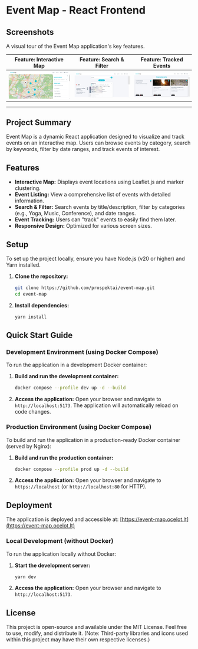 # Event Map - React Frontend

## Screenshots

A visual tour of the Event Map application's key features.

| Feature: Interactive Map | Feature: Search & Filter | Feature: Tracked Events |
| :----------------------: | :----------------------: | :---------------------: |
| ![Interactive Map](images/map.png) | ![Search & Filter](images/search&filter.png) | ![Tracked Events](images/tracked_events.png) |

---

## Project Summary
Event Map is a dynamic React application designed to visualize and track events on an interactive map. Users can browse events by category, search by keywords, filter by date ranges, and track events of interest.

## Features
- **Interactive Map:** Displays event locations using Leaflet.js and marker clustering.
- **Event Listing:** View a comprehensive list of events with detailed information.
- **Search & Filter:** Search events by title/description, filter by categories (e.g., Yoga, Music, Conference), and date ranges.
- **Event Tracking:** Users can "track" events to easily find them later.
- **Responsive Design:** Optimized for various screen sizes.

## Setup
To set up the project locally, ensure you have Node.js (v20 or higher) and Yarn installed.

1.  **Clone the repository:**
    ```bash
    git clone https://github.com/prospektai/event-map.git
    cd event-map
    ```
2.  **Install dependencies:**
    ```bash
    yarn install
    ```

## Quick Start Guide

### Development Environment (using Docker Compose)
To run the application in a development Docker container:

1.  **Build and run the development container:**
    ```bash
    docker compose --profile dev up -d --build
    ```
2.  **Access the application:**
    Open your browser and navigate to `http://localhost:5173`. The application will automatically reload on code changes.

### Production Environment (using Docker Compose)
To build and run the application in a production-ready Docker container (served by Nginx):

1.  **Build and run the production container:**
    ```bash
    docker compose --profile prod up -d --build
    ```
2.  **Access the application:**
    Open your browser and navigate to `https://localhost` (or `http://localhost:80` for HTTP).

## Deployment
The application is deployed and accessible at: [https://event-map.ocelot.lt](https://event-map.ocelot.lt)

### Local Development (without Docker)
To run the application locally without Docker:

1.  **Start the development server:**
    ```bash
    yarn dev
    ```
2.  **Access the application:**
    Open your browser and navigate to `http://localhost:5173`.


## License
This project is open-source and available under the MIT License. Feel free to use, modify, and distribute it.
(Note: Third-party libraries and icons used within this project may have their own respective licenses.)
